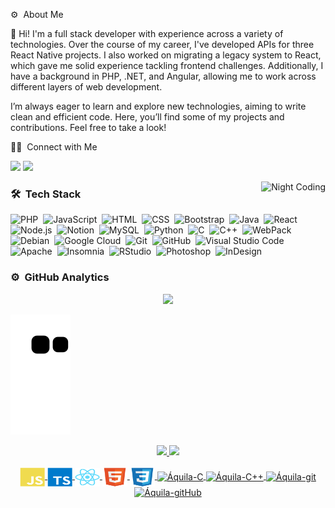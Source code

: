 <div align=center>

</div>
 <div align="center">
 </div>
 
⚙️ &nbsp;About Me

👋 Hi! I'm a full stack developer with experience across a variety of technologies. Over the course of my career, I've developed APIs for three React Native projects. I also worked on migrating a legacy system to React, which gave me solid experience tackling frontend challenges. Additionally, I have a background in PHP, .NET, and Angular, allowing me to work across different layers of web development.

I’m always eager to learn and explore new technologies, aiming to write clean and efficient code. Here, you’ll find some of my projects and contributions. Feel free to take a look!

🤝🏻 &nbsp;Connect with Me
 
 [<img src="https://img.shields.io/badge/linkedin-%230077B5.svg?&style=for-the-badge&logo=linkedin&logoColor=white" />](https://www.linkedin.com/in/%C3%A1quila-oliveira-souza-47a965234) [<img src = "https://img.shields.io/badge/instagram-%23E4405F.svg?&style=for-the-badge&logo=instagram&logoColor=white">](https://www.instagram.com/aquilasouza1004/)

<img alt="Night Coding" src="https://i.imgur.com/tbgWQm3.gif" align="right"/>

### 🛠 &nbsp;Tech Stack
![PHP](https://img.shields.io/badge/-PHP-05122A?style=flat&logo=php)&nbsp;
![JavaScript](https://img.shields.io/badge/-JavaScript-05122A?style=flat&logo=javascript)&nbsp;
![HTML](https://img.shields.io/badge/-HTML-05122A?style=flat&logo=HTML5)&nbsp;
![CSS](https://img.shields.io/badge/-CSS-05122A?style=flat&logo=CSS3&logoColor=1572B6)&nbsp;
![Bootstrap](https://img.shields.io/badge/-Bootstrap-05122A?style=flat&logo=bootstrap&logoColor=563D7C)&nbsp;
![Java](https://img.shields.io/badge/-Java-05122A?style=flat&logo=Java&logoColor=FFA518)&nbsp;
![React](https://img.shields.io/badge/-React-05122A?style=flat&logo=react)&nbsp;
![Node.js](https://img.shields.io/badge/-Node.js-05122A?style=flat&logo=node.js)&nbsp;
![Notion](https://img.shields.io/badge/-Notion-000000?style=flat-square&logo=Notion&logoColor=white"!)&nbsp;
![MySQL](https://img.shields.io/badge/-MySQL-F29111?style=flat-square&logo=MySQL&logoColor=white)&nbsp;
![Python](https://img.shields.io/badge/-Python-05122A?style=flat&logo=python)&nbsp;
![C](https://img.shields.io/badge/-C-05122A?style=flat&logo=C&logoColor=A8B9CC)&nbsp;
![C++](https://img.shields.io/badge/-C++-05122A?style=flat&logo=C%2B%2B&logoColor=00599C)&nbsp;
![WebPack](https://img.shields.io/badge/-WebPack-1C78C0?style=flat-square&logo=WebPack&logoColor=white"!)&nbsp;
![Debian](https://img.shields.io/badge/-Debian-A80030?style=flat-square&logo=Debian&logoColor=white"!)&nbsp;
![Google Cloud](https://img.shields.io/badge/-Google%20Cloud-4285F4?style=flat-square&logo=Google%20Cloud&logoColor=white"!)&nbsp;
![Git](https://img.shields.io/badge/-Git-05122A?style=flat&logo=git)&nbsp;
![GitHub](https://img.shields.io/badge/-GitHub-05122A?style=flat&logo=github)&nbsp;
![Visual Studio Code](https://img.shields.io/badge/-Visual%20Studio%20Code-05122A?style=flat&logo=visual-studio-code&logoColor=007ACC)&nbsp;
![Apache](https://img.shields.io/badge/-Apache-D22128?style=flat-square&logo=Apache&logoColor=white)&nbsp;
![Insomnia](https://img.shields.io/badge/-Insomnia-5849BE?style=flat-square&logo=Insomnia&logoColor=white)&nbsp;
![RStudio](https://img.shields.io/badge/-RStudio-05122A?style=flat&logo=rstudio)&nbsp;
![Photoshop](https://img.shields.io/badge/-Photoshop-05122A?style=flat&logo=adobe-photoshop)&nbsp;
![InDesign](https://img.shields.io/badge/-InDesign-05122A?style=flat&logo=adobe-indesign)&nbsp;

 ### ⚙️ &nbsp;GitHub Analytics

<p align="center">
<a href="https://github.com/aquila1004">
<div>
  <div align="center">
    <img height="180em" src="https://github-readme-stats-eight-theta.vercel.app/api?username=aquila1004&show_icons=true&theme=algolia&include_all_commits=true&count_private=true" style="max-width: 50%;"/>
   
</div>
</a>
</p>
 
![snake commits](https://github.com/aquila1004/aquila1004/blob/output/github-contribution-grid-snake.svg)
  
</p>
<div align="center">
  <a href="https://github.com/aquila1004">
  <img height="180em" src="https://github-readme-stats.vercel.app/api?username=aquila1004&show_icons=true&theme=algolia&include_all_commits=true&count_private=true"/>
  <img height="180em" src="https://github-readme-stats.vercel.app/api/top-langs/?username=aquila1004&layout=compact&langs_count=7&theme=algolia"/>
 <div/>
   <div style="display: inline_block"><br>
  <img align="center" alt="Áquila" height="30" width="40" src="https://raw.githubusercontent.com/devicons/devicon/master/icons/javascript/javascript-plain.svg">
  <img align="center" alt="Áquila-Ts" height="30" width="40" src="https://raw.githubusercontent.com/devicons/devicon/master/icons/typescript/typescript-plain.svg">
  <img align="center" alt="Áquila-React" height="30" width="40" src="https://raw.githubusercontent.com/devicons/devicon/master/icons/react/react-original.svg">
  <img align="center" alt="Áquila-HTML" height="30" width="40" src="https://raw.githubusercontent.com/devicons/devicon/master/icons/html5/html5-original.svg">
  <img align="center" alt="Áquila-CSS" height="30" width="40" src="https://raw.githubusercontent.com/devicons/devicon/master/icons/css3/css3-original.svg">
  <img align="center" alt="Áquila-C" height="30" width="40" src="https://cdn.jsdelivr.net/gh/devicons/devicon/icons/c/c-original.svg">
  <img align="center" alt="Áquila-C++" height="30" width="40" src="https://cdn.jsdelivr.net/gh/devicons/devicon/icons/cplusplus/cplusplus-original.svg">
  <img align="center" alt="Áquila-git" height="30" width="40" src="https://cdn.jsdelivr.net/gh/devicons/devicon/icons/git/git-original.svg">
  <img align="center" alt="Áquila-gitHub" height="30" width="40" src="https://cdn.jsdelivr.net/gh/devicons/devicon/icons/github/github-original.svg">
</div>
